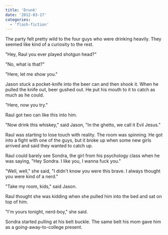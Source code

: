 ```yaml
---
title: 'Drunk'
date: '2012-03-17'
categories:
  - 'flash-fiction'
---
```


The party felt pretty wild to the four guys who were drinking heavily. They
seemed like kind of a curiosity to the rest.

<!-- truncate -->


"Hey, Raul you ever played shotgun head?"

"No, what is that?"

"Here, let me show you."

Jason stuck a pocket-knife into the beer can and then shook it. When he pulled
the knife out, beer gushed out. He put his mouth to it to catch as much as he
could.

"Here, now you try."

Raul got two can like this into him.

"Now drink this whiskey," said Jason, "In the ghetto, we call it Evil Jesus."

Raul was starting to lose touch with reality. The room was spinning. He got into
a fight with one of the guys, but it broke up when some new girls arrived and
said they wanted to catch up.

Raul could barely see Sondra, the girl from his psychology class when he was
saying, "Hey Sondra. I like you, I wanna fuck you."

"Well, well," she said, "I didn't know you were this brave. I always thought you
were kind of a nerd."

"Take my room, kids," said Jason.

Raul thought she was kidding when she pulled him into the bed and sat on top of
him.

"I'm yours tonight, nerd-boy," she said.

Sondra started pulling at his belt buckle. The same belt his mom gave him as a
going-away-to-college present.
